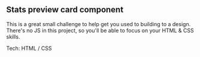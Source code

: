 <h2>Stats preview card component</h2>
<p>This is a great small challenge to help get you used to building to a design. There's no JS in this project, so you'll be able to focus on your HTML & CSS skills.</p>
<p>Tech: HTML / CSS</p>
